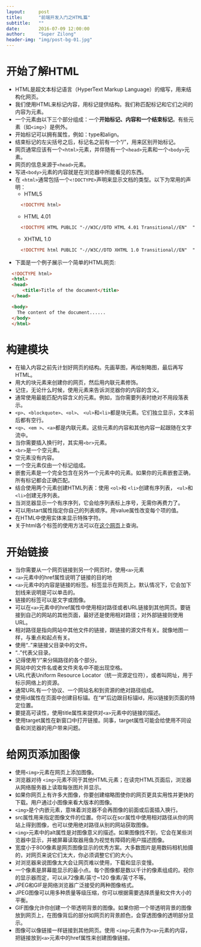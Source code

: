 ```yaml
---
layout:     post
title:      "前端开发入门之HTML篇"
subtitle:   ""
date:       2016-07-09 12:00:00
author:     "Super Zilong"
header-img: "img/post-bg-01.jpg"
---
```


# 开始了解HTML
* HTML是超文本标记语言（HyperText Markup Language）的缩写，用来结构化网页。
* 我们使用HTML来标记内容，用标记提供结构。我们称匹配标记和它们之间的内容为元素。
* 一个元素由以下三个部分组成：一个**开始标记、内容和一个结束标记**。有些元素（如`<img>`）是例外。
* 开始标记可以拥有属性，例如：type和align。
* 结束标记的左尖括号之后，标记名之前有一个“/”，用来区别开始标记。
* 网页通常应该有一个`<html>`元素，并伴随有一个`<head>`元素和一个`<body>`元素。
* 网页的信息来源于`<head>`元素。
* 写进`<body>`元素的内容就是在浏览器中所能看见的东西。
* 在 `<html>`通常包括一个`<!DOCTYPE>`声明来显示文档的类型。以下为常用的声明：
  * HTML5
  ```html
    <!DOCTYPE html>
  ```
  * HTML 4.01
  ```html
    <!DOCTYPE HTML PUBLIC "-//W3C//DTD HTML 4.01 Transitional//EN"  "http://www.w3.org/TR/html4/loose.dtd">
  ```
  * XHTML 1.0
  ```html
    <!DOCTYPE html PUBLIC "-//W3C//DTD XHTML 1.0 Transitional//EN"  "http://www.w3.org/TR/xhtml1/DTD/xhtml1-transitional.dtd">
  ```
* 下面是一个例子展示一个简单的HTML网页:
```html
  <!DOCTYPE html>
  <html>
  <head>
	  <title>Title of the document</title>
  </head>

  <body>
  	The content of the document......
  </body>
  </html>
```

# 构建模块
* 在输入内容之前先计划好网页的结构。先画草图，再绘制略图，最后再写HTML。
* 用大的块元素来创建你的网页，然后用内联元素修饰。
* 记住，无论什么时候，使用元素来告诉浏览器你的内容的含义。
* 通常使用最能匹配内容含义的元素。例如，当你需要列表时绝对不用段落表示。
* `<p>`、`<blockquote>`、`<ol>`、 `<ul>`和`<li>`都是块元素。它们独立显示，文本前后都有空行。
* `<q>`、`<em >`、`<a>`都是内联元素。这些元素的内容和其他内容一起跟随在文字流中。
* 当你需要插入换行时，其实用`<br>`元素。
*  `<br>`是一个空元素。
* 空元素没有内容。
* 一个空元素仅由一个标记组成。
* 嵌套元素是一个完全包含在另外一个元素中的元素。如果你的元素嵌套正确，所有标记都会正确匹配。
* 结合使用两个元素创建HTML列表：使用 `<ol>`和 `<li>`创建有序列表， `<ul>`和 `<li>`创建无序列表。
* 当浏览器显示一个有序序列，它会给序列表标上序号，无需你再费力了。
* 可以用start属性指定你自己的列表顺序。用value属性改变每个项的值。
* 在HTML中使用实体来显示特殊字符。
* 关于html各个标签的使用方法可以在[这个网页]( http://www.w3school.com.cn/tags/index.asp )上查询。

# 开始链接
* 当你需要从一个网页链接到另一个网页时，使用`<a>`元素
*  `<a>`元素中的href属性说明了链接的目的地
*  `<a>`元素中的内容是链接的标签。标签显示在网页上。默认情况下，它会加下划线来说明是可以单击的。
* 链接的标签可以是文字或图像。
* 可以在`<a>`元素中的href属性中使用相对路径或者URL链接到其他网页。要链接到自己的网站的其他页面，最好还是使用相对路径；对外部链接则使用URL。
* 相对路径是指向网站中其他文件的链接，跟链接的源文件有关。就像地图一样，与重点和起点有关。
* 使用“..”来链接父目录中的文件。
* “..”代表父目录。
* 记得使用“/”来分隔路径的各个部分。
* 网站中的文件名或者文件夹名中不能出现空格。
* URL代表Uniform Resource Locator（统一资源定位符），或者叫网址，用于标示网络上的资源。
* 通常URL有一个协议、一个网站名和到资源的绝对路径组成。
* 使用id属性在页面中创建目标锚。在“#”后边跟目标锚id，用以链接到页面的特定位置。
* 要提高可读性，使用title属性来提供对`<a>`元素中的链接的描述。
* 使用target属性在新窗口中打开链接。同事，target属性可能会给使用不同设备和浏览器的用户带来问题。
# 给网页添加图像
* 使用`<img>`元素在网页上添加图像。
* 浏览器对待 `<img>`元素不同于其他HTML元素；在读完HTML页面后，浏览器从网络服务器上读取每张图片并显示。
* 如果你网页上有许多大图像，你要创建缩略图使你的网页更具实用性并更快的下载。用户通过小图像来看大版本的图像。
*  `<img>`是个内嵌元素，意味着浏览器不会再图像的前面或后面插入换行。
* src属性用来指定图像文件的位置。你可以在scr属性中使用相对路径从你的网站上得到图像，也可以使用绝对路径从别的网站获取图像。
*  `<img>`元素中的alt属性是对图像意义的描述。如果图像找不到，它会在某些浏览器中显示，并被屏幕读取器用鱼为视觉有障碍的用户描述图像。
* 宽度小于800像素是网页图像显示的优秀方案。大多数图片是用数码相机拍摄的，对网页来说它们太大，你必须调整它们的大小。
* 对浏览器来说图像太大会让网页难以使用，下载和显示变慢。
* 一个像素是屏幕能显示的最小点。每个图像都是数以千计的像素组成的。视你的显示器而定，可以从72像素/英寸~120 像素/英寸不等。
* JPEG和GIF是网络浏览器广泛接受的两种图像格式。
* JPEG图像可以用多种质量等级压缩，你可以根据需要选择质量和文件大小的平衡。
* GIF图像允许你创建一个带透明背景的图像。如果你把一个带透明背景的图像放到网页上，在图像背后的部分如网页的背景颜色，会穿透图像的透明部分显示。
* 图像可以像链接一样链接到其他网页。使用 `<img>`元素作为`<a>`元素的内容，把链接放到`<a>`元素中的href属性来创建图像链接。